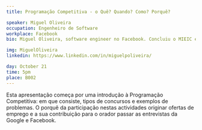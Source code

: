 ```yaml
---
title: Programação Competitiva - o Quê? Quando? Como? Porquê?

speaker: Miguel Oliveira
occupation: Engenheiro de Software
workplace: Facebook
bio: Miguel Oliveira, software engineer no Facebook. Concluiu o MIEIC em 2010. Iniciou o doutoramento no mesmo ano e fez estágios na Google e Facebook durante o mesmo. Em 2017, interrompeu o doutoramento para trabalhar no Facebook full-time. Participou em inúmeros concursos de programação desde o ensino secundário e conquistou uma medalha de ouro no SWERC 2009, o nosso concurso Europeu da ACM.

img: MiguelOliveira
linkedin: https://www.linkedin.com/in/miguelpoliveira/

day: October 21
time: 5pm
place: B002
---
```


Esta apresentação começa por uma introdução à Programação Competitiva: em que consiste, tipos de concursos e exemplos de problemas. O porquê da participação nestas actividades originar ofertas de emprego e a sua contribuição para o orador passar as entrevistas da Google e Facebook.


